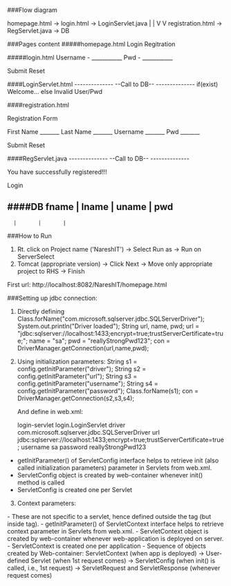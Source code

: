 ###Flow diagram

homepage.html -> login.html -> LoginServlet.java
	|										|
	V										V
registration.html -> RegServlet.java    -> DB

###Pages content
#####homepage.html
Login
Regitration

#####login.html
Username	- ___________
Pwd			- ___________

Submit		Reset

####LoginServlet.html
	--------------
	--Call to DB--
	--------------
if(exist)
	Welcome...
else
	Invalid User/Pwd
	

####registration.html
  
  Registration Form

First Name	_______
Last Name	_______
Username	_______
Pwd			_______

Submit		Reset


####RegServlet.java
	--------------
	--Call to DB--
	--------------
	
You have successfully 
    registered!!!
    
Login

####DB
fname | lname | uname | pwd
----------------------------
	  |		  |		  |
	  
	  
###How to Run
1. Rt. click on Project name ('NareshIT') -> Select Run as -> Run on ServerSelect
2. Tomcat (appropriate version) -> Click Next -> Move only appropriate project to RHS -> Finish

First url: http://localhost:8082/NareshIT/homepage.html

###Setting up jdbc connection: 
1.  Directly defining 
	Class.forName("com.microsoft.sqlserver.jdbc.SQLServerDriver");
	System.out.println("Driver loaded");
	String url, name, pwd;
	url = "jdbc:sqlserver://localhost:1433;encrypt=true;trustServerCertificate=true;";
    name = "sa";
    pwd = "reallyStrongPwd123";
	con = DriverManager.getConnection(url,name,pwd);
2.  Using initialization parameters:
	String s1 = config.getInitParameter("driver");
	String s2 = config.getInitParameter("url");
	String s3 = config.getInitParameter("username");
	String s4 = config.getInitParameter("password");
	Class.forName(s1);
	con = DriverManager.getConnection(s2,s3,s4);
	
	And define <init-param> in web.xml:
	
	<servlet>
	  	<servlet-name>login-servlet</servlet-name>
	  	<servlet-class>login.LoginServlet</servlet-class>
		<init-param>
		  <param-name>driver</param-name>
		  <param-value>com.microsoft.sqlserver.jdbc.SQLServerDriver</param-value>
		  </init-param>
		<init-param>
			<param-name>url</param-name>
			<param-value>jdbc:sqlserver://localhost:1433;encrypt=true;trustServerCertificate=true;</param-value>
		</init-param>
		<init-param>
			<param-name>username</param-name>
			<param-value>sa</param-value>
		</init-param>
		<init-param>
			<param-name>password</param-name>
			<param-value>reallyStrongPwd123</param-value>
		</init-param>
  </servlet>
  
  - getInitParameter() of ServletConfig interface helps to retrieve init (also called initialization parameters) parameter in Servlets from web.xml.
  - ServletConfig object is created by web-container whenever init() method is called
  - ServletConfig is created one per Servlet
  
  3. Context parameters:
  <context-param>
  <param-name>
  <param-value>
  - These are not specific to a servlet, hence defined outside the <servlet> tag (but inside <web-app> tag).
  - getInitParameter() of ServletContext interface helps to retrieve context parameter in Servlets from web.xml.
  - ServletContext object is created by web-container whenever web-application is deployed on server.
  - ServletContext is created one per application
  - Sequence of objects created by Web-container: 
  ServletContext (when app is deployed) -> User-defined Servlet (when 1st request comes) -> ServletConfig (when init() is called, i.e., 1st request) 
  -> ServletRequest and ServletResponse (whenever request comes)